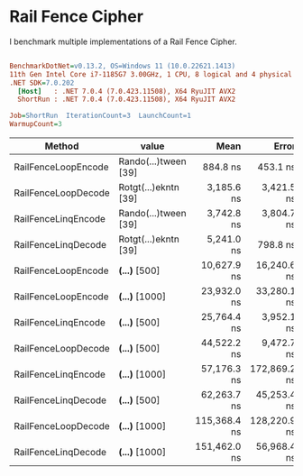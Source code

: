 ﻿# Rail Fence Cipher 

I benchmark multiple implementations of a Rail Fence Cipher.

``` ini

BenchmarkDotNet=v0.13.2, OS=Windows 11 (10.0.22621.1413)
11th Gen Intel Core i7-1185G7 3.00GHz, 1 CPU, 8 logical and 4 physical cores
.NET SDK=7.0.202
  [Host]   : .NET 7.0.4 (7.0.423.11508), X64 RyuJIT AVX2
  ShortRun : .NET 7.0.4 (7.0.423.11508), X64 RyuJIT AVX2

Job=ShortRun  IterationCount=3  LaunchCount=1  
WarmupCount=3  

```
|              Method |                value |         Mean |        Error |      StdDev |      StdErr |          Min |          Max |        Op/s |     Gen0 |   Gen1 | Allocated |
|-------------------- |--------------------- |-------------:|-------------:|------------:|------------:|-------------:|-------------:|------------:|---------:|-------:|----------:|
| RailFenceLoopEncode | Rando(...)tween [39] |     884.8 ns |     453.1 ns |    24.84 ns |    14.34 ns |     867.7 ns |     913.3 ns | 1,130,142.6 |   0.5245 | 0.0019 |   3.22 KB |
| RailFenceLoopDecode | Rotgt(...)ekntn [39] |   3,185.6 ns |   3,421.5 ns |   187.55 ns |   108.28 ns |   3,059.0 ns |   3,401.1 ns |   313,907.7 |   1.2779 |      - |   7.84 KB |
| RailFenceLinqEncode | Rando(...)tween [39] |   3,742.8 ns |   3,804.7 ns |   208.55 ns |   120.40 ns |   3,587.4 ns |   3,979.8 ns |   267,176.6 |   1.2360 | 0.0153 |   7.61 KB |
| RailFenceLinqDecode | Rotgt(...)ekntn [39] |   5,241.0 ns |     798.8 ns |    43.79 ns |    25.28 ns |   5,209.5 ns |   5,291.0 ns |   190,801.7 |   1.4420 | 0.0153 |   8.84 KB |
| RailFenceLoopEncode |  ****(...)**** [500] |  10,627.9 ns |  16,240.6 ns |   890.20 ns |   513.96 ns |   9,853.4 ns |  11,600.4 ns |    94,092.4 |   7.8125 | 0.1068 |  47.89 KB |
| RailFenceLoopEncode | ****(...)**** [1000] |  23,932.0 ns |  33,280.1 ns | 1,824.19 ns | 1,053.20 ns |  21,825.8 ns |  25,012.1 ns |    41,785.1 |  18.3716 | 0.4578 | 112.66 KB |
| RailFenceLinqEncode |  ****(...)**** [500] |  25,764.4 ns |   3,952.1 ns |   216.63 ns |   125.07 ns |  25,562.9 ns |  25,993.5 ns |    38,813.2 |   5.9509 | 0.2441 |  36.46 KB |
| RailFenceLoopDecode |  ****(...)**** [500] |  44,522.2 ns |   9,472.7 ns |   519.23 ns |   299.78 ns |  43,939.4 ns |  44,935.5 ns |    22,460.7 |  55.1758 | 0.6104 | 338.03 KB |
| RailFenceLinqEncode | ****(...)**** [1000] |  57,176.3 ns | 172,869.2 ns | 9,475.54 ns | 5,470.71 ns |  50,715.3 ns |  68,053.8 ns |    17,489.8 |  10.4980 | 0.7324 |  64.36 KB |
| RailFenceLinqDecode |  ****(...)**** [500] |  62,263.7 ns |  45,253.4 ns | 2,480.49 ns | 1,432.11 ns |  60,457.9 ns |  65,092.0 ns |    16,060.7 |   6.2256 | 0.3662 |  38.64 KB |
| RailFenceLoopDecode | ****(...)**** [1000] | 115,368.4 ns | 128,220.9 ns | 7,028.22 ns | 4,057.74 ns | 110,243.3 ns | 123,380.3 ns |     8,667.9 | 195.4346 | 3.7842 | 1197.4 KB |
| RailFenceLinqDecode | ****(...)**** [1000] | 151,462.0 ns |  56,968.4 ns | 3,122.63 ns | 1,802.85 ns | 149,106.5 ns | 155,004.0 ns |     6,602.3 |  10.9863 | 0.9766 |  67.82 KB |
